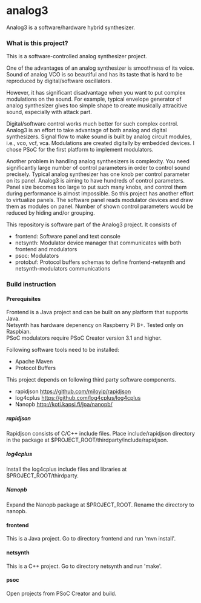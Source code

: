 # analog3
Analog3 is a software/hardware hybrid synthesizer.

### What is this project?
This is a software-controlled analog synthesizer project.

One of the advantages of an analog synthesizer is smoothness of its voice.
Sound of analog VCO is so beautiful and has its taste that is hard to be reproduced by digital/software oscillators.

However, it has significant disadvantage when you want to put complex modulations on the sound.
For example, typical envelope generator of analog synthesizer gives too simple shape to create
musically attracitive sound, especially with attack part.

Digital/software control works much better for such complex control.
Analog3 is an effort to take advantage of both analog and digital synthesizers.
Signal flow to make sound is built by analog circuit modules, i.e., vco, vcf, vca.
Modulations are created digitally by embedded devices.  I chose PSoC for the first platform to implement modulators.

Another problem in handling analog synthesizers is complexity.
You need significantly large number of control parameters in order to control sound precisely.
Typical analog synthesizer has one knob per control parameter on its panel.
Analog3 is aiming to have hundreds of control parameters.
Panel size becomes too large to put such many knobs, and control them during performance is almost impossible.
So this project has another effort to virtualize panels.
The software panel reads modulator devices and draw them as modules on panel.  Number of shown control parameters would be reduced by hiding and/or grouping.

This repository is software part of the Analog3 project.  It consists of
- frontend: Software panel and text console
- netsynth: Modulator device manager that communicates with both frontend and modulators
- psoc: Modulators
- protobuf: Protocol buffers schemas to define frontend-netsynth and netsynth-modulators communications

### Build instruction
#### Prerequisites
Frontend is a Java project and can be built on any platform that supports Java.  
Netsynth has hardware depenency on Raspberry Pi B+.  Tested only on Raspbian.  
PSoC modulators require PSoC Creator version 3.1 and higher.

Following software tools need to be installed:
- Apache Maven
- Protocol Buffers

This project depends on following third party software components.
- rapidjson https://github.com/miloyip/rapidjson
- log4cplus https://github.com/log4cplus/log4cplus
- Nanopb http://koti.kapsi.fi/jpa/nanopb/

##### rapidjson
Rapidjson consists of C/C++ include files.
Place include/rapidjson directory in the package at $PROJECT_ROOT/thirdparty/include/rapidjson.

##### log4cplus
Install the log4cplus include files and libraries at $PROJECT_ROOT/thirdparty.

##### Nanopb
Expand the Nanopb package at $PROJECT_ROOT.  Rename the directory to nanopb.

#### frontend
This is a Java project.  Go to directory frontend and run 'mvn install'.

#### netsynth
This is a C++ project.  Go to directory netsynth and run 'make'.

#### psoc
Open projects from PSoC Creator and build.
